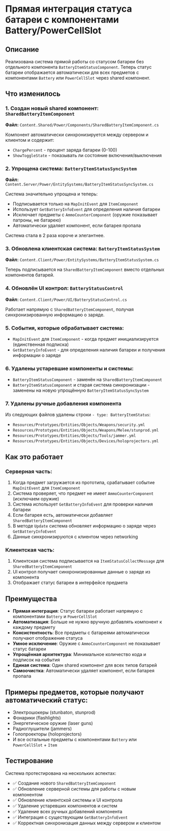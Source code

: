 # Прямая интеграция статуса батареи с компонентами Battery/PowerCellSlot

## Описание

Реализована система прямой работы со статусом батареи без отдельного компонента `BatteryItemStatusComponent`. Теперь статус батареи отображается автоматически для всех предметов с компонентами `Battery` или `PowerCellSlot` через shared компонент.

## Что изменилось

### 1. Создан новый shared компонент: `SharedBatteryItemComponent`

**Файл:** `Content.Shared/Power/Components/SharedBatteryItemComponent.cs`

Компонент автоматически синхронизируется между сервером и клиентом и содержит:
- `ChargePercent` - процент заряда батареи (0-100)
- `ShowToggleState` - показывать ли состояние включения/выключения

### 2. Упрощена система: `BatteryItemStatusSyncSystem`

**Файл:** `Content.Server/Power/EntitySystems/BatteryItemStatusSyncSystem.cs`

Система значительно упрощена и теперь:
- Подписывается только на `MapInitEvent` для `ItemComponent`
- Использует `GetBatteryInfoEvent` для определения наличия батареи
- Исключает предметы с `AmmoCounterComponent` (оружие показывает патроны, не батарею)
- Автоматически удаляет компонент, если батарея пропала

Система стала в 2 раза короче и элегантнее.

### 3. Обновлена клиентская система: `BatteryItemStatusSystem`

**Файл:** `Content.Client/Power/EntitySystems/BatteryItemStatusSystem.cs`

Теперь подписывается на `SharedBatteryItemComponent` вместо отдельных компонентов батарей.

### 4. Обновлён UI контрол: `BatteryStatusControl`

**Файл:** `Content.Client/Power/UI/BatteryStatusControl.cs`

Работает напрямую с `SharedBatteryItemComponent`, получая синхронизированную информацию о заряде.

### 5. События, которые обрабатывает система:

- `MapInitEvent` для `ItemComponent` - когда предмет инициализируется (единственная подписка)
- `GetBatteryInfoEvent` - для определения наличия батареи и получения информации о заряде

### 6. Удалены устаревшие компоненты и системы:

- `BatteryItemStatusComponent` - заменён на `SharedBatteryItemComponent`
- `BatteryItemStatusComponent` и старая система синхронизации - заменены на новую упрощённую `BatteryItemStatusSyncSystem`

### 7. Удалены ручные добавления компонента

Из следующих файлов удалены строки `- type: BatteryItemStatus`:
- `Resources/Prototypes/Entities/Objects/Weapons/security.yml`
- `Resources/Prototypes/Entities/Objects/Weapons/Melee/stunprod.yml`
- `Resources/Prototypes/Entities/Objects/Tools/jammer.yml`
- `Resources/Prototypes/Entities/Objects/Devices/holoprojectors.yml`

## Как это работает

### Серверная часть:
1. Когда предмет загружается из прототипа, срабатывает событие `MapInitEvent` для `ItemComponent`
2. Система проверяет, что предмет не имеет `AmmoCounterComponent` (исключаем оружие)
3. Система использует `GetBatteryInfoEvent` для проверки наличия батареи
4. Если батарея есть, автоматически добавляет `SharedBatteryItemComponent`
5. В методе `Update` система обновляет информацию о заряде через `GetBatteryInfoEvent`
6. Данные синхронизируются с клиентом через networking

### Клиентская часть:
1. Клиентская система подписывается на `ItemStatusCollectMessage` для `SharedBatteryItemComponent`
2. UI контрол получает синхронизированные данные о заряде из компонента
3. Отображает статус батареи в интерфейсе предмета

## Преимущества

- **Прямая интеграция**: Статус батареи работает напрямую с компонентами `Battery` и `PowerCellSlot`
- **Автоматизация**: Больше не нужно вручную добавлять компонент к каждому предмету
- **Консистентность**: Все предметы с батареями автоматически получают отображение статуса
- **Умное исключение**: Оружие с `AmmoCounterComponent` не показывает статус батареи
- **Упрощённая архитектура**: Минимальное количество кода и подписок на события
- **Единая система**: Один shared компонент для всех типов батарей
- **Самоочистка**: Автоматически удаляет компонент, если батарея пропала

## Примеры предметов, которые получают автоматический статус:

- Электрошокеры (stunbaton, stunprod)
- Фонарики (flashlights)
- Энергетическое оружие (laser guns)
- Радиоглушители (jammers)
- Голопроекторы (holoprojectors)
- И все остальные предметы с компонентами `Battery` или `PowerCellSlot` + `Item`

## Тестирование

Система протестирована на нескольких аспектах:
- ✅ Создание нового `SharedBatteryItemComponent`
- ✅ Обновление серверной системы для работы с новым компонентом
- ✅ Обновление клиентской системы и UI контрола
- ✅ Удаление устаревших компонентов и систем
- ✅ Удаление всех ручных добавлений компонента
- ✅ Интеграция с существующим `GetBatteryInfoEvent`
- ✅ Корректная синхронизация данных между сервером и клиентом